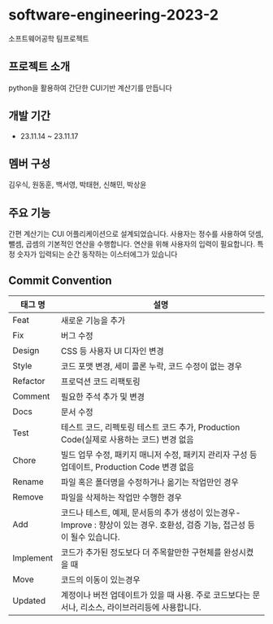 # software-engineering-2023-2
소프트웨어공학 팀프로젝트

## 프로젝트 소개
python을 활용하여 간단한 CUI기반 계산기를 만듭니다

## 개발 기간
* 23.11.14 ~ 23.11.17

## 멤버 구성
김우식, 원동훈, 백서영, 박태현, 신해민, 박상윤

## 주요 기능
간편 계산기는 CUI 어플리케이션으로 설계되었습니다.
사용자는 정수를 사용하여 덧셈, 뺄셈, 곱셈의 기본적인 연산을 수행합니다.
연산을 위해 사용자의 입력이 필요합니다.
특정 숫자가 입력되는 순간 동작하는 이스터에그가 있습니다

## Commit Convention
| 태그 명 | 설명 |
| ------------ | ------------ |
Feat |	새로운 기능을 추가
Fix	 | 버그 수정
Design	| CSS 등 사용자 UI 디자인 변경
Style	| 코드 포맷 변경, 세미 콜론 누락, 코드 수정이 없는 경우
Refactor	| 프로덕션 코드 리팩토링
Comment	| 필요한 주석 추가 및 변경
Docs |	문서 수정
Test	| 테스트 코드, 리펙토링 테스트 코드 추가, Production Code(실제로 사용하는 코드) 변경 없음
Chore	| 빌드 업무 수정, 패키지 매니저 수정, 패키지 관리자 구성 등 업데이트, Production Code 변경 없음
Rename | 	파일 혹은 폴더명을 수정하거나 옮기는 작업만인 경우
Remove | 	파일을 삭제하는 작업만 수행한 경우
Add | 코드나 테스트, 예제, 문서등의 추가 생성이 있는경우- Improve : 향상이 있는 경우. 호환성, 검증 기능, 접근성 등이 될수 있습니다.
Implement | 코드가 추가된 정도보다 더 주목할만한 구현체를 완성시켰을 때
Move | 코드의 이동이 있는경우
Updated | 계정이나 버전 업데이트가 있을 때 사용. 주로 코드보다는 문서나, 리소스, 라이브러리등에 사용합니다.

